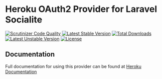 # Heroku OAuth2 Provider for Laravel Socialite

[![Scrutinizer Code Quality](https://img.shields.io/scrutinizer/g/SocialiteProviders/Heroku.svg?style=flat-square)](https://scrutinizer-ci.com/g/SocialiteProviders/Heroku/?branch=master)
[![Latest Stable Version](https://img.shields.io/packagist/v/socialiteproviders/heroku.svg?style=flat-square)](https://packagist.org/packages/socialiteproviders/heroku)
[![Total Downloads](https://img.shields.io/packagist/dt/socialiteproviders/heroku.svg?style=flat-square)](https://packagist.org/packages/socialiteproviders/heroku)
[![Latest Unstable Version](https://img.shields.io/packagist/vpre/socialiteproviders/heroku.svg?style=flat-square)](https://packagist.org/packages/socialiteproviders/heroku)
[![License](https://img.shields.io/packagist/l/socialiteproviders/heroku.svg?style=flat-square)](https://packagist.org/packages/socialiteproviders/heroku)

## Documentation

Full documentation for using this provider can be found at [Heroku Documentation](http://socialiteproviders.github.io/providers/heroku/)
